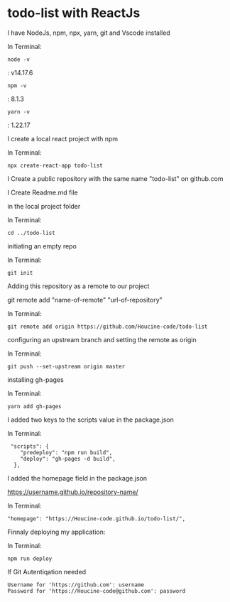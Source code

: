 # todo-list with ReactJs

I have NodeJs, npm, npx, yarn, git and Vscode installed

In Terminal:

```
node -v
```

: v14.17.6

```
npm -v
```

: 8.1.3

```
yarn -v
```

: 1.22.17

I create a local react project with npm

In Terminal:

```
npx create-react-app todo-list
```

I Create a public repository with the same name "todo-list" on github.com

I Create Readme.md file

in the local project folder

In Terminal:

```
cd ../todo-list
```

initiating an empty repo

In Terminal:

```
git init
```

Adding this repository as a remote to our project

git remote add "name-of-remote" "url-of-repository"

In Terminal:

```
git remote add origin https://github.com/Houcine-code/todo-list
```

configuring an upstream branch and setting the remote as origin

In Terminal:

```
git push --set-upstream origin master
```

installing gh-pages

In Terminal:

```
yarn add gh-pages
```

I added two keys to the scripts value in the package.json

In Terminal:

```
 "scripts": {
    "predeploy": "npm run build",
    "deploy": "gh-pages -d build",
  },
```

I added the homepage field in the package.json

https://username.github.io/repository-name/

In Terminal:

```
"homepage": "https://Houcine-code.github.io/todo-list/",
```

Finnaly deploying my application:

In Terminal:

```
npm run deploy
```

If Git Autentiqation needed

```
Username for 'https://github.com': username
Password for 'https://Houcine-code@github.com': password
```
